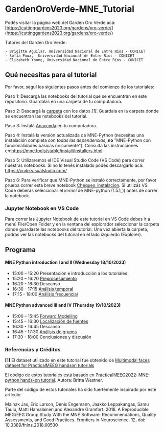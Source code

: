 # GardenOroVerde-MNE_Tutorial
Podés visitar la página web del Garden Oro Verde acá: [https://cuttinggardens2023.org/gardens/oro-verde/](https://cuttinggardens2023.org/gardens/oro-verde/)

Tutores del Garden Oro Verde:

	- Brigitte Aguilar, Universidad Nacional de Entre Ríos - CONICET
	- Sofía Poux,  Universidad Nacional de Entre Ríos - CONICET
	- Elizabeth Young, Universidad Nacional de Entre Ríos - CONICET

 ## Qué necesitas para el tutorial
Por favor, seguí los siguientes pasos antes del comienzo de los tutoriales:

Paso 1: Descargá las notebooks del tutorial que se encuentran en este repositorio. Guardalas en una carpeta de tu computadora.

Paso 2: Descargá la [carpeta](https://drive.google.com/drive/folders/1O7c_1LH-i5KSSZhoew4meIr4l44zcVF6?usp=sharing) con los datos *[1]*. Guardala en la carpeta donde se encuentran las notebooks del tutorial.

Paso 3: Instalá [Anaconda](https://www.anaconda.com/download) en tu computadora.

Paso 4: Instalá la versión actualizada de MNE-Python (necesitas una instalación completa *con todas las dependencias*, **no** "MNE-Python con funcionalidades básicas únicamente"). Consulta las instrucciones en:https://mne.tools/stable/install/installers.html

Paso 5: Utilizaremos el IDE Visual Studio Code (VS Code) para correr nuestras notebooks. Si no lo tenés instalado podés descargarlo acá: https://code.visualstudio.com/

Paso 6: Para verificar que MNE-Python se instaló correctamente, por favor prueba correr esta breve notebook [Chequeo_instalacion](0-Chequeo_instalacion.ipynb). Si utilizás VS Code deberás seleccionar el *kernel* de MNE-python (1.5.1_1) antes de correr la notebook. 

### Jupyter Notebook en VS Code

Para correr las Jupyter Notebook de este tutorial en VS Code debes ir a menú File/Open Folder y en la ventana del explorador seleccionar la carpeta donde guardaste las notebooks del tutorial. Una vez abierta la carpeta, podrás ver las notebooks del tutorial en el lado izquierdo (Explorer).

## Programa
#### MNE Python introduction I and II (Wednesday 18/10/2023)
 - 15:00 – 15:20 Presentación e introducción a los tutoriales
 - 15:20 – 16:20 [Preprocesamiento](1-Preprocesamiento.ipynb)
 - 16:20 - 16:30 Descanso
 - 16:30 - 17:15 [Análisis temporal](2-Analisis_temporal.ipynb)
 - 17:15 - 18:00 [Análisis frecuencial](3-Analisis_frecuencial.ipynb)
#### MNE Python advanced III and IV (Thursday 19/10/2023)
 - 15:00 – 15:45 [Forward Modelling](4-Forward_modelling.ipynb)
 - 15:45 – 16:30 [Localización de fuentes](5-Localizacion_fuentes.ipynb)
 - 16:30 - 16:45 Descanso
 - 16:45 - 17:30 [Análisis de grupos](6-Analisis_de_grupos.ipynb)
 - 17:30 - 18:00 Conclusiones y discusión

### Referencias y Créditos
**[1]** El dataset utilizado en este tutorial fue obtenido de [Multimodal faces dataset for PracticalMEEG handson tutorials](https://zenodo.org/record/7405048)

El código de estos tutoriales está basado en [PracticalMEEG2022: MNE-python hands-on tutorial](https://zenodo.org/record/7602381). Autora: Britta Westner. 

Parte del código de estos tutoriales ha sido fuertemente inspirado por este artículo:

Mainak Jas, Eric Larson, Denis Engemann, Jaakko Leppakangas, Samu Taulu, Matti Hamalainen,and Alexandre Gramfort. 2018. A Reproducible MEG/EEG Group Study With the MNE Software: Recommendations, Quality Assessments, and Good Practices. Frontiers in Neuroscience. 12, doi: 10.3389/fnins.2018.00530
